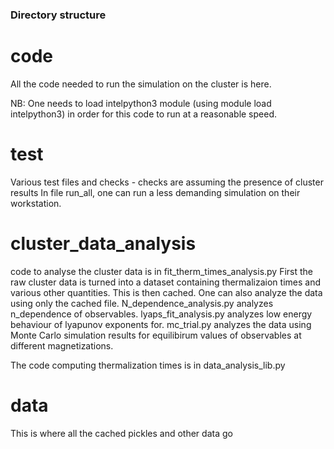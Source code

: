 

### Directory structure

# code
All the code needed to run the simulation on the cluster is here. 

NB: One needs to load intelpython3 module (using  module load intelpython3) 
in order for this code to run at a reasonable speed.

# test
Various test files and checks - checks are assuming the presence of 
cluster results
In file run_all, one can run a less demanding simulation on their workstation.

# cluster_data_analysis
code to analyse the cluster data is in fit_therm_times_analysis.py
First the raw cluster data is turned into a dataset containing thermalizaion times and various other quantities. This is then cached.
One can also analyze the data using only the cached file.
N_dependence_analysis.py analyzes n_dependence of observables.
lyaps_fit_analysis.py analyzes low energy behaviour of lyapunov exponents for.
mc_trial.py analyzes the data using Monte Carlo simulation results for equilibirum values of observables at different magnetizations.

The code computing thermalization times is in data_analysis_lib.py

# data 
This is where all the cached pickles and other data go



